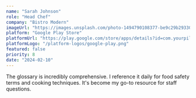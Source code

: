 ```yaml
---
name: "Sarah Johnson"
role: "Head Chef"
company: "Bistro Modern"
imageUrl: "https://images.unsplash.com/photo-1494790108377-be9c29b29330?ixlib=rb-1.2.1&ixid=eyJhcHBfaWQiOjEyMDd9&auto=format&fit=facearea&facepad=2&w=256&h=256&q=80"
platform: "Google Play Store"
platformUrl: "https://play.google.com/store/apps/details?id=com.yourpilla"
platformLogo: "/platform-logos/google-play.png"
featured: false
priority: 8
date: "2024-02-10"
---
```


The glossary is incredibly comprehensive. I reference it daily for food safety terms and cooking techniques. It's become my go-to resource for staff questions.